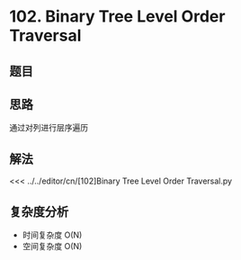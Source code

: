 # 102. Binary Tree Level Order Traversal

## 题目

<!--@include: ../../editor/cn/doc/content/[102]Binary Tree Level Order Traversal.md-->

## 思路
通过对列进行层序遍历


## 解法

<<< ../../editor/cn/[102]Binary Tree Level Order Traversal.py


## 复杂度分析
- 时间复杂度 O(N)
- 空间复杂度 O(N)

